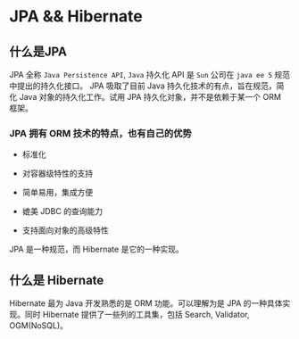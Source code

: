 # JPA && Hibernate

## 什么是JPA

JPA 全称 `Java Persistence API`, `Java` 持久化 API 是 `Sun` 公司在 `java ee 5` 规范中提出的持久化接口。 JPA 吸取了目前 Java 持久化技术的有点，旨在规范，简化 Java 对象的持久化工作。试用 JPA 持久化对象，并不是依赖于某一个 ORM 框架。

### JPA 拥有 ORM 技术的特点，也有自己的优势

- 标准化

- 对容器级特性的支持

- 简单易用，集成方便

- 媲美 JDBC 的查询能力

- 支持面向对象的高级特性

JPA 是一种规范，而 Hibernate 是它的一种实现。

## 什么是 Hibernate

Hibernate 最为 Java 开发熟悉的是 ORM 功能。可以理解为是 JPA 的一种具体实现。同时 Hibernate 提供了一些列的工具集，包括 Search, Validator, OGM(NoSQL)。
